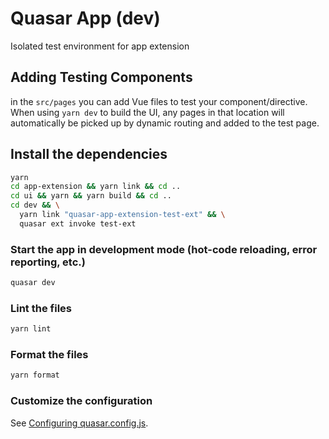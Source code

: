 # Quasar App (dev)

Isolated test environment for app extension

## Adding Testing Components
in the `src/pages` you can add Vue files to test your component/directive. When using `yarn dev` to build the UI, any pages in that location will automatically be picked up by dynamic routing and added to the test page.

## Install the dependencies
```bash
yarn
cd app-extension && yarn link && cd ..
cd ui && yarn && yarn build && cd ..
cd dev && \
  yarn link "quasar-app-extension-test-ext" && \
  quasar ext invoke test-ext
```

### Start the app in development mode (hot-code reloading, error reporting, etc.)
```bash
quasar dev
```


### Lint the files
```bash
yarn lint
```


### Format the files
```bash
yarn format
```

### Customize the configuration
See [Configuring quasar.config.js](https://v2.quasar.dev/quasar-cli-vite/quasar-config-js).
